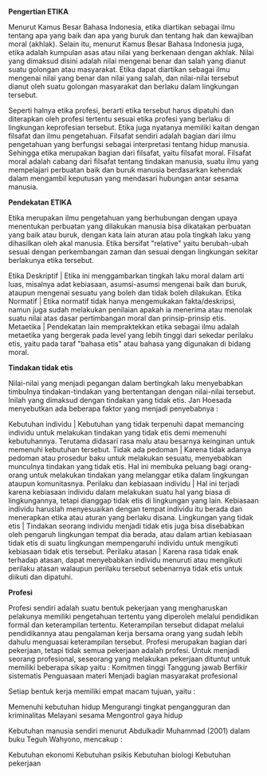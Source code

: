 ****Pengertian ETIKA****

Menurut Kamus Besar Bahasa Indonesia, etika diartikan sebagai ilmu tentang apa yang baik dan apa yang buruk dan tentang hak dan kewajiban moral (akhlak). 
Selain itu, menurut Kamus Besar Bahasa Indonesia juga, etika adalah kumpulan asas atau nilai yang berkenaan dengan akhlak. 
Nilai yang dimaksud disini adalah nilai mengenai benar dan salah yang dianut suatu golongan atau masyarakat. 
Etika dapat diartikan sebagai ilmu mengenai nilai yang benar dan nilai yang salah, dan nilai-nilai tersebut dianut oleh suatu golongan masyarakat 
dan berlaku dalam lingkungan tersebut.

Seperti halnya etika profesi, berarti etika tersebut harus dipatuhi dan diterapkan oleh profesi tertentu sesuai etika profesi yang berlaku di lingkungan keprofesian tersebut. 
Etika juga nyatanya memiliki kaitan dengan filsafat dan ilmu pengetahuan. Filsafat sendiri adalah bagian dari ilmu pengetahuan yang berfungsi sebagai interpretasi tentang 
hidup manusia. Sehingga etika merupakan bagian dari filsafat, yaitu filsafat moral. Filsafat moral adalah cabang dari filsafat tentang tindakan manusia, 
suatu ilmu yang mempelajari perbuatan baik dan buruk manusia berdasarkan kehendak dalam mengambil keputusan yang mendasari hubungan antar sesama manusia.

****Pendekatan ETIKA****

Etika merupakan ilmu pengetahuan yang berhubungan dengan upaya menentukan perbuatan yang dilakukan manusia bisa dikatakan perbuatan yang baik atau buruk, 
dengan kata lain aturan atau pola tingkah laku yang dihasilkan oleh akal manusia. Etika bersifat "relative" yaitu berubah-ubah sesuai dengan perkembangan zaman dan sesuai 
dengan lingkungan sekitar berlakunya etika tersebut.

Etika Deskriptif | Etika ini menggambarkan tingkah laku moral dalam arti luas, misalnya adat kebiasaan, asumsi-asumsi mengenai baik dan buruk, ataupun mengenai sesuatu yang boleh dan tidak boleh dilakukan.
Etika Normatif | Etika normatif tidak hanya mengemukakan fakta/deskripsi, namun juga sudah melakukan penilaian apakah ia menerima atau menolak suatu nilai atas dasar pertimbangan moral dan prinsip-prinsip etis.
Metaetika | Pendekatan lain mempraktekkan etika sebagai ilmu adalah metaetika yang bergerak pada level yang lebih tinggi dari sekedar perilaku etis, yaitu pada taraf "bahasa etis" atau bahasa yang digunakan di bidang moral.

****Tindakan tidak etis****

Nilai-nilai yang menjadi pegangan dalam bertingkah laku menyebabkan timbulnya tindakan-tindakan yang bertentangan dengan nilai-nilai tersebut. Inilah yang dimaksud dengan tindakan yang tidak etis. Jan Hoesada menyebutkan ada beberapa faktor yang menjadi penyebabnya :

Kebutuhan individu | Kebutuhan yang tidak terpenuhi dapat memancing individu untuk melakukan tindakan yang tidak etis demi memenuhi kebutuhannya. Terutama didasari rasa malu atau besarnya keinginan untuk memenuhi kebutuhan tersebut.
Tidak ada pedoman | Karena tidak adanya pedoman atau prosedur baku untuk melakukan sesuatu, menyebabkan munculnya tindakan yang tidak etis. Hal ini membuka peluang bagi orang-orang untuk melakukan tindakan yang melanggar etika dalam lingkungan ataupun komunitasnya.
Perilaku dan kebiasaan individu | Hal ini terjadi karena kebiasaan individu dalam melakukan suatu hal yang biasa di lingkungannya, tetapi dianggap tidak etis di lingkungan yang lain. Kebiasaan individu haruslah menyesuaikan dengan tempat individu itu berada dan menerapkan etika atau aturan yang berlaku disana.
Lingkungan yang tidak etis | Tindakan seorang individu menjadi tidak etis juga bisa disebabkan oleh pengaruh lingkungan tempat dia berada, atau dalam artian kebiasaan tidak etis di suatu lingkungan mempengaruhi individu untuk mengikuti kebiasaan tidak etis tersebut.
Perilaku atasan | Karena rasa tidak enak terhadap atasan, dapat menyebabkan individu menuruti atau mengikuti perilaku atasan walaupun perilaku tersebut sebenarnya tidak etis untuk diikuti dan dipatuhi.

****Profesi****

Profesi sendiri adalah suatu bentuk pekerjaan yang mengharuskan pelakunya memiliki pengetahuan tertentu yang diperoleh melalui pendidikan formal dan keterampilan tertentu. Keterampilan tersebut didapat melalui pendidikannya atau pengalaman kerja bersama orang yang sudah lebih dahulu menguasai keterampilan tersebut. Profesi merupakan bagian dari pekerjaan, tetapi tidak semua pekerjaan adalah profesi. Untuk menjadi seorang profesional, seseorang yang melakukan pekerjaan dituntut untuk memiliki beberapa sikap yaitu :
Komitmen tinggi
Tanggung jawab
Berfikir sistematis
Penguasaan materi
Menjadi bagian masyarakat profesional

Setiap bentuk kerja memiliki empat macam tujuan, yaitu :

Memenuhi kebutuhan hidup
Mengurangi tingkat pengangguran dan kriminalitas
Melayani sesama
Mengontrol gaya hidup

Kebutuhan manusia sendiri menurut Abdulkadir Muhammad (2001) dalam buku Teguh Wahyono, mencakup :

Kebutuhan ekonomi
Kebutuhan psikis
Kebutuhan biologi
Kebutuhan pekerjaan
